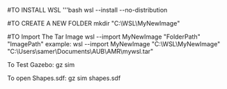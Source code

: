 
#TO INSTALL WSL
'''bash
wsl --install --no-distribution


#TO CREATE A NEW FOLDER
mkdir "C:\WSL\MyNewImage"

#TO Import The Tar Image
wsl --import MyNewImage "FolderPath" "ImagePath"
example:
wsl --import MyNewImage "C:\WSL\MyNewImage" "C:\Users\samer\Documents\AUB\AMR\mywsl.tar"


To Test Gazebo:
gz sim

To open Shapes.sdf:
gz sim shapes.sdf

